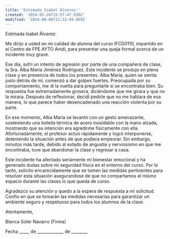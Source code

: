 ```yaml
---
title: 'Estimada Isabel Álvarez:'
created: '2024-05-26T15:57:47.938Z'
modified: '2024-08-06T12:32:49.869Z'
---
```


Estimada Isabel Álvarez:

Me dirijo a usted en mi calidad de alumna del curso IFCD0110, impartido en el Centro de FPE AYTO Anidi, para presentar una queja formal acerca de un incidente muy grave.

Ese día, sufrí un intento de agresión por parte de una compañera de clase, la Sra. Alba María Jiménez Rodríguez. Este incidente se produjo en plena clase y en presencia de todos los presentes. Alba María, quien se sienta justo detrás de mí, comenzó a dar golpes fuertes. Preocupada por su comportamiento, me di la vuelta para preguntarle si se encontraba bien. Su respuesta fue extremadamente grosera, diciéndome que me girara y que no la mirara. Después de reflexionar, decidí pedirle que no me hablara de esa manera, lo que parece haber desencadenado una reacción violenta por su parte.

En ese momento, Alba María se levantó con un gesto amenazante, sosteniendo una botella térmica de acero inoxidable con la mano alzada, mostrando que su intención era agredirme físicamente con ella. Afortunadamente, el profesor actuó rápidamente y logró interponerse, deteniendo la situación antes de que pudiera empeorar. Sin embargo, minutos más tarde, debido al estado de angustia y nerviosismo en que me encontraba, tuve que abandonar la clase y regresar a casa.

Este incidente ha afectado seriamente mi bienestar emocional y ha generado dudas sobre mi seguridad física en el entorno del curso. Por lo tanto, solicito encarecidamente que se tomen las medidas pertinentes para resolver esta situación asegurandose de que no compartamos el mismo espacio durante las clases lo que queda de curso.

Agradezco su atención y quedo a la espera de respuesta a mi solicitud. Confío en que se tomarán las medidas necesarias para garantizar un ambiente seguro y respetuoso para todos los alumnos de la clase.

Atentamente,

Blanca Soler Navarro
[Firma]


Fecha _____ de _____________ de ________
